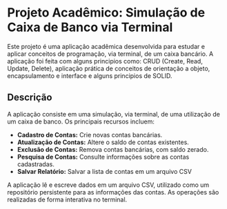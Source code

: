 # Projeto Acadêmico: Simulação de Caixa de Banco via Terminal

Este projeto é uma aplicação acadêmica desenvolvida para estudar e aplicar conceitos de programação, via terminal, de um caixa bancário. A aplicação foi feita com alguns principios como: CRUD (Create, Read, Update, Delete), aplicação prática de conceitos de orientação a objeto, encapsulamento e interface e alguns principios de SOLID.

## Descrição

A aplicação consiste em uma simulação, via terminal, de uma utilização de um caixa de banco. Os principais recursos incluem:

- **Cadastro de Contas:** Crie novas contas bancárias.
- **Atualização de Contas:** Altere o saldo de contas existentes.
- **Exclusão de Contas:** Remova contas bancárias, com saldo zerado.
- **Pesquisa de Contas:** Consulte informações sobre as contas cadastradas.
- **Salvar Relatório:** Salvar a lista de contas em um arquivo CSV

A aplicação lê e escreve dados em um arquivo CSV, utilizado como um repositório persistente para as informações das contas. As operações são realizadas de forma interativa no terminal.

